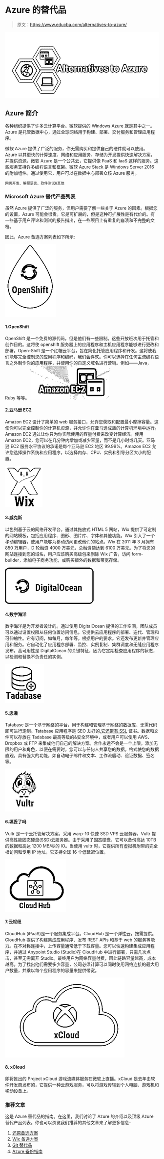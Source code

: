 # Azure 的替代品

> 原文：<https://www.educba.com/alternatives-to-azure/>

![Alternative to Azure](img/e1dfae0638983780e24985f3758f6057.png)



## Azure 简介

各种组织提供了许多云计算平台。微软提供的 Windows Azure 就是其中之一。Azure 是托管数据中心，通过全球网络用于构建、部署、交付服务和管理应用程序。

微软 Azure 提供了广泛的服务，你无需购买和提供自己的硬件就可以使用。Azure 以其更快的计算速度、网络和应用服务、存储为开发提供快速解决方案，并提供资源。微软 Azure 是一个公共云，它提供像 PaaS 和 IaaS 这样的服务。这些服务支持许多编程语言和框架。微软 Azure Stack 是 Windows Server 2016 的附加组件。通过使用它，用户可以在数据中心部署众核 Azure 服务。

<small>网页开发、编程语言、软件测试&其他</small>

### Microsoft Azure 替代产品列表

虽然 Azure 提供了广泛的服务，但用户需要了解一些关于 Azure 的因素。根据您的设置，Azure 可能会很贵。它是可扩展的，但是这种可扩展性是有代价的。有一些基于用户评论和测试的报告指出，在一些项目上有重复的崩溃和不完整的文档。

因此，Azure 备选方案列表如下所示:

![Open Shift](img/1e03e6865d0beea004885707bb5d74e8.png)



#### 1.OpenShift

OpenShift 是一个免费的源代码，但是他们有一些限制。这些开放班次用于托管和创作目的。这将使 openshift 服务器上的应用程序和主机应用程序能够进行更改和部署。Open-Shift 是一个红帽云平台，旨在简化托管应用程序和开发。这将使我们能够完全控制您的应用程序和编码，我们会喜欢。你可以选择在任何主流编程语言之外制作你的应用程序，并使用你的自定义域名进行营销。例如——Java，Ruby 等等。
![Amazon](img/d1689e0fc6edd4f3dffa5b635a8f83fd.png)



#### 2.亚马逊 EC2

Amazon EC2 设计了简单的 web 服务接口，允许您获取和配置最小摩擦容量。这使你可以完全控制你的计算机资源，并允许你在亚马逊成熟的计算机环境中运行。Amazon EC2 通过让你只为你实际使用的容量付费来改变计算经济。使用 Amazon EC2，您可以在几分钟内增加或减少容量，而不是几小时或几天。亚马逊 EC2 服务水平协议的承诺是每个亚马逊 EC2 地区 99.99%。Amazon EC2 允许您选择操作系统和应用程序，以选择内存、CPU、实例和引导分区大小的配置。

![Wix](img/b50245c6db0c17283b6046870042e45a.png)



#### 3.威克斯

以色列基于云的网络开发平台。通过其拖放式 HTML 5 网站，Wix 提供了可定制的网站模板，包括应用程序、图形、图片库、字体和其他功能。Wix 引入了一个移动编辑器，使用户能够为移动访问更改他们的站点。Wix 在 2011 年 3 月拥有 850 万用户，D 轮融资 4000 万美元，总融资额达到 6100 万美元。为了将您的网站连接到您的域名，用户应该购买高级包来删除 Wix 广告，访问 form-builder，添加电子商务功能，或购买额外的数据和带宽存储。

![Digital Ocean - Alternatives to Azure](img/8828ab57b5e06b51f26a79ee912d78c5.png)



#### 4.数字海洋

数字海洋是为开发者设计的。通过使用 DigitalOcean 提供的工作空间，团队成员可以通过设置权限从任何位置访问信息。它提供云应用程序的部署、迭代、管理和可伸缩性。它有订阅，如每月，每年等。根据用户的要求。它还发布更新并管理应用和服务。它自动化了应用程序部署、监控、实例复制、集群调度和无缝应用程序发布。高可用性是 DigitalOcean 的关键特征，因为它定期检查应用程序的状态，以检测和替换不负责任的实例。

![Tadabase - Alternatives to Azure](img/7a6ef369c40730bc4ff64908797a43ff.png)



#### 5.忠濑

Tatabase 是一个基于网络的平台，用于构建和管理基于网络的数据库，无需代码即可进行定制。Tatabase 应用程序是 SEO 友好的[,它还带有 SSL](https://www.educba.com/what-is-ssl/) 证书。数据和文件可以存放在 Tadabase 最高等级的&安全环境中，或者用户可以使用 AWS、Dropbox 或 FTP 来集成他们自己的解决方案。合作永远不会是一个上限。添加无限的用户和角色，以便在需要时，您可以与任何人共享您的数据。格式使您的数据直观，具有强大的功能，如自动电子邮件和文本、工作流启动、验证数据、签名等。

![Vultre - Alternatives to Azure](img/cb6d231efbbdf662d6cdbc4730fefc30.png)



#### 6.填妥了吗

Vultr 是一个云托管解决方案，采用 warp-10 快速 SSD VPS 云服务器。Vultr 提供高性能固态硬盘(SSD)云服务器。由于采用了固态硬盘，它可以备份高达 10TB 的数据和高达 1200 MB/秒的 IO。当使用 vultr 时，它提供所有虚拟机附带的完全根访问和专用 IP 地址。它支持全球 16 个低延迟位置。

![Cloud hub - Alternatives to Azure](img/8acfb2416b3266d8209ae2f837ac3df4.png)



#### 7.云枢纽

CloudHub (iPaaS)是一个服务集成平台。CloudHub 是一个弹性云，按需提供。CloudHub 提供了构建集成应用程序、发布 REST APIs 和基于 web 的服务等能力。在不对称连接中，上传容量通常低于下载容量。您可以快速构建集成应用程序，并通过 Anypoint Studio (Studio)在 CloudHub 中进行部署，只需几次点击，甚至无需离开 Studio。最终用户为网络容量付费，因此链路容量越高，成本越高。为了找出他们需要多少容量，公司必须计算可以同时使用网络连接的最大用户数量，并乘以每个应用程序的容量来提供带宽。

![Xcloud - Alternatives to Azure](img/081d4df6d63dc6b8f92b93e3628eace3.png)



#### 8\. xCloud

即将推出的 Project xCloud 游戏流媒体服务在微软上直播。xCloud 是去年由软件开发商发布的，它提供一种云游戏服务，可以将游戏传输到个人电脑、游戏机和移动设备上。

### 推荐文章

这是 Azure 替代品的指南。在这里，我们讨论了 Azure 的介绍以及顶级 Azure 替代产品列表。你也可以浏览我们推荐的其他文章来了解更多信息-

1.  [还原备选方案](https://www.educba.com/redux-alternatives/)
2.  [Wix 备选方案](https://www.educba.com/wix-alternatives/)
3.  [Git 替代品](https://www.educba.com/git-alternatives/)
4.  [Azure 备份指南](https://www.educba.com/azure-backup/)





